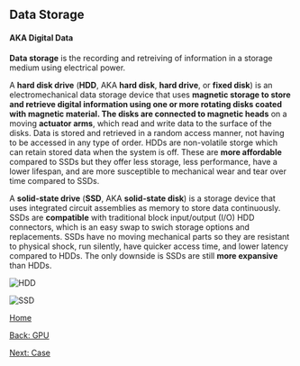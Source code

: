 ## Data Storage
#### AKA Digital Data
**Data storage** is the recording and retreiving of information in a storage medium using electrical power. 

A **hard disk drive** (**HDD**, AKA **hard disk**, **hard drive**, or **fixed disk**) is an electromechanical data storage device that uses **magnetic storage to store and retrieve digital information using one or more rotating disks coated with magnetic material. The disks are connected to magnetic heads** on a moving **actuator arms**, which read and write data to the surface of the disks. Data is stored and retrieved in a random access manner, not having to be accessed in any type of order. HDDs are non-volatile storge which can retain stored data when the system is off. These are **more affordable** compared to SSDs but they offer less storage, less performance, have a lower lifespan, and are more susceptible to mechanical wear and tear over time compared to SSDs.

A **solid-state drive** (**SSD**, AKA **solid-state disk**) is a storage device that uses integrated circuit assemblies as memory to store data continuously. SSDs are **compatible** with traditional block input/output (I/O) HDD connectors, which  is an easy swap to swich storage options and replacements. SSDs have no moving mechanical parts so they are resistant to physical shock, run silently, have quicker access time, and lower latency compared to HDDs. The only downside is SSDs are still **more expansive** than HDDs.

![HDD](https://www.securedatarecovery.com/Media/services/hard-drive-101-basics-guide.webp)

![SSD](https://www.cnet.com/a/img/resize/56c72ff3e9f968c1be91339a304e120e10a848b1/hub/2013/03/01/9c020b7a-fdc3-11e2-8c7c-d4ae52e62bcc/SSD.jpg?auto=webp&fit=crop&height=675&width=1200)

[Home](README.md)

[Back: GPU](GPU-Graphics-Card.md)

[Next: Case](Case.md)
